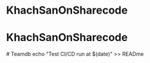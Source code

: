 # KhachSanOnSharecode
# KhachSanOnSharecode
#   T e a m d b 
 
 
echo "Test CI/CD run at $(date)" >> READme
